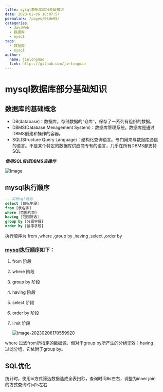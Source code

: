 ```yaml
---
title: mysql数据库部分基础知识
date: 2023-02-06 10:07:57
permalink: /pages/06de95/
categories:
  - JavaWeb
  - 数据库
  - mysql
tags:
  - 数据库
  - mysql
author: 
  name: jielongmao
  link: https://github.com/jielongmao
---
```

# mysql数据库部分基础知识

## 数据库的基础概念

- DB(database)：数据库。存储数据的“仓库”，保存了一系列有组织的数据。
- DBMS(Database Menagement System)：数据库管理系统。数据库是通过DBMS创建和操作的容器。
- SQL(Structure Query Language)：结构化查询语言。专门用来与数据库通信的语言。不是某个特定的数据库供应商专有的语言，几乎在所有DBMS都支持SQL

***使用SQL告诉DBMS去操作***

![Image](https://cdn.jsdelivr.net/gh/jielongmao/image_bed@main/blog/Image.png)

## mysql执行顺序

```sql
---实例sql语句
select [目标字段]
from [表名字]
where [范围约束]
having [范围筛选]
group by [分组字段]
order by [排序字段]
```

执行顺序为 from ,where ,group by ,having ,select ,order by

### [mysql执行顺序](https://so.csdn.net/so/search?q=mysql执行顺序&spm=1001.2101.3001.7020)如下：

1. from 阶段

2. where 阶段

3. group by 阶段

4. having 阶段

5. select 阶段

6. order by 阶段

7. limit 阶段

   ![image-20230206170559920](https://cdn.jsdelivr.net/gh/jielongmao/image_bed@main/blog/image-20230206170559920.png)

where 过滤from所指定的数据源，但对于group by所产生的分组无效；having 过滤分组，它依附于group by。

## SQL优化

统计时，使用in方式筛选数据造成全表扫秒，查询时间8s左右，调整为inner join 的方式查询时间1s左右